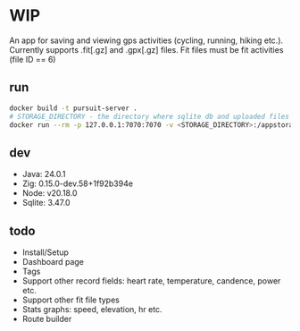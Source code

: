 # WIP
An app for saving and viewing gps activities (cycling, running, hiking etc.).
Currently supports .fit[.gz] and .gpx[.gz] files.
Fit files must be fit activities (file ID == 6)

## run
```bash
docker build -t pursuit-server .
# STORAGE_DIRECTORY - the directory where sqlite db and uploaded files will be stored
docker run --rm -p 127.0.0.1:7070:7070 -v <STORAGE_DIRECTORY>:/appstorage pursuit-server
```

## dev
- Java: 24.0.1
- Zig: 0.15.0-dev.58+1f92b394e
- Node: v20.18.0
- Sqlite: 3.47.0

## todo
- Install/Setup
- Dashboard page
- Tags
- Support other record fields: heart rate, temperature, candence, power etc.
- Support other fit file types
- Stats graphs: speed, elevation, hr etc.
- Route builder
